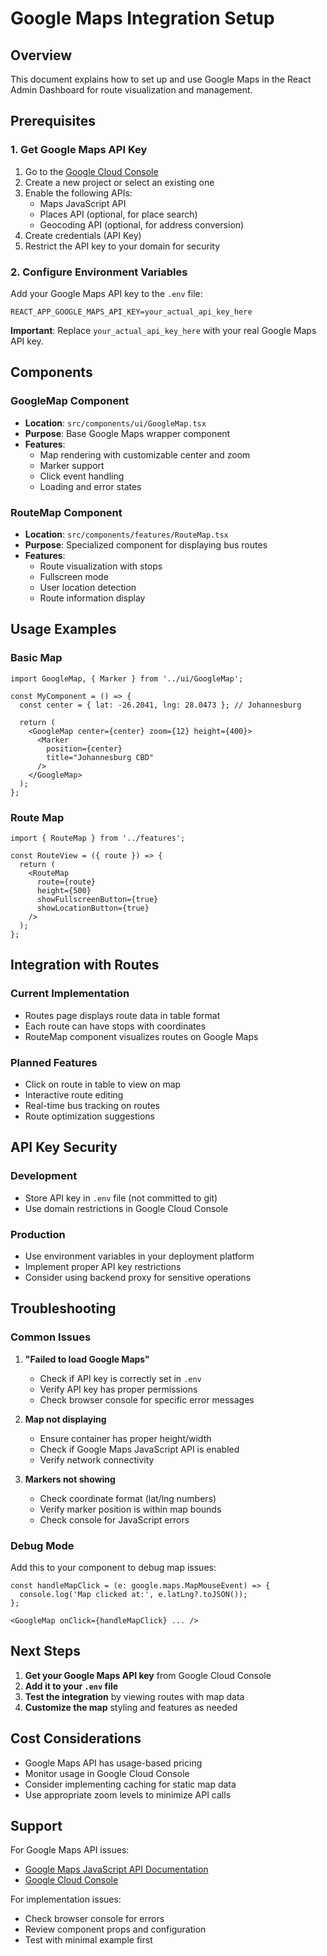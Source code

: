 # Google Maps Integration Setup

## Overview
This document explains how to set up and use Google Maps in the React Admin Dashboard for route visualization and management.

## Prerequisites

### 1. Get Google Maps API Key
1. Go to the [Google Cloud Console](https://console.cloud.google.com/)
2. Create a new project or select an existing one
3. Enable the following APIs:
   - Maps JavaScript API
   - Places API (optional, for place search)
   - Geocoding API (optional, for address conversion)
4. Create credentials (API Key)
5. Restrict the API key to your domain for security

### 2. Configure Environment Variables
Add your Google Maps API key to the `.env` file:

```env
REACT_APP_GOOGLE_MAPS_API_KEY=your_actual_api_key_here
```

**Important**: Replace `your_actual_api_key_here` with your real Google Maps API key.

## Components

### GoogleMap Component
- **Location**: `src/components/ui/GoogleMap.tsx`
- **Purpose**: Base Google Maps wrapper component
- **Features**:
  - Map rendering with customizable center and zoom
  - Marker support
  - Click event handling
  - Loading and error states

### RouteMap Component
- **Location**: `src/components/features/RouteMap.tsx`
- **Purpose**: Specialized component for displaying bus routes
- **Features**:
  - Route visualization with stops
  - Fullscreen mode
  - User location detection
  - Route information display

## Usage Examples

### Basic Map
```tsx
import GoogleMap, { Marker } from '../ui/GoogleMap';

const MyComponent = () => {
  const center = { lat: -26.2041, lng: 28.0473 }; // Johannesburg
  
  return (
    <GoogleMap center={center} zoom={12} height={400}>
      <Marker 
        position={center} 
        title="Johannesburg CBD" 
      />
    </GoogleMap>
  );
};
```

### Route Map
```tsx
import { RouteMap } from '../features';

const RouteView = ({ route }) => {
  return (
    <RouteMap 
      route={route}
      height={500}
      showFullscreenButton={true}
      showLocationButton={true}
    />
  );
};
```

## Integration with Routes

### Current Implementation
- Routes page displays route data in table format
- Each route can have stops with coordinates
- RouteMap component visualizes routes on Google Maps

### Planned Features
- Click on route in table to view on map
- Interactive route editing
- Real-time bus tracking on routes
- Route optimization suggestions

## API Key Security

### Development
- Store API key in `.env` file (not committed to git)
- Use domain restrictions in Google Cloud Console

### Production
- Use environment variables in your deployment platform
- Implement proper API key restrictions
- Consider using backend proxy for sensitive operations

## Troubleshooting

### Common Issues

1. **"Failed to load Google Maps"**
   - Check if API key is correctly set in `.env`
   - Verify API key has proper permissions
   - Check browser console for specific error messages

2. **Map not displaying**
   - Ensure container has proper height/width
   - Check if Google Maps JavaScript API is enabled
   - Verify network connectivity

3. **Markers not showing**
   - Check coordinate format (lat/lng numbers)
   - Verify marker position is within map bounds
   - Check console for JavaScript errors

### Debug Mode
Add this to your component to debug map issues:

```tsx
const handleMapClick = (e: google.maps.MapMouseEvent) => {
  console.log('Map clicked at:', e.latLng?.toJSON());
};

<GoogleMap onClick={handleMapClick} ... />
```

## Next Steps

1. **Get your Google Maps API key** from Google Cloud Console
2. **Add it to your `.env` file**
3. **Test the integration** by viewing routes with map data
4. **Customize the map** styling and features as needed

## Cost Considerations

- Google Maps API has usage-based pricing
- Monitor usage in Google Cloud Console
- Consider implementing caching for static map data
- Use appropriate zoom levels to minimize API calls

## Support

For Google Maps API issues:
- [Google Maps JavaScript API Documentation](https://developers.google.com/maps/documentation/javascript)
- [Google Cloud Console](https://console.cloud.google.com/)

For implementation issues:
- Check browser console for errors
- Review component props and configuration
- Test with minimal example first